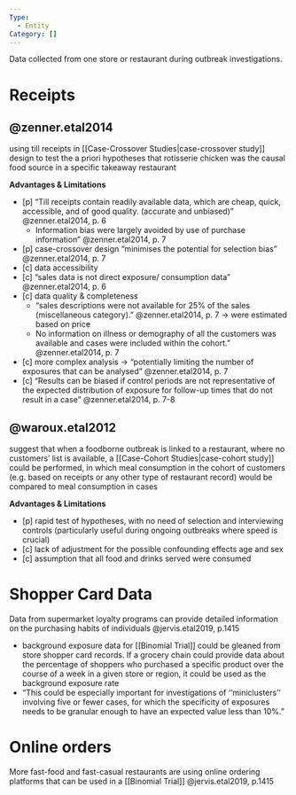 ```yaml
---
Type:
  - Entity
Category: []
---
```

Data collected from one store or restaurant during outbreak investigations. 
# Receipts
## @zenner.etal2014
using till receipts in [[Case-Crossover Studies|case-crossover study]] design to test the a priori hypotheses that rotisserie chicken was the causal food source in a specific takeaway restaurant

 **Advantages & Limitations**
 - [p] “Till receipts contain readily available data, which are cheap, quick, accessible, and of good quality.
     (accurate and unbiased)” @zenner.etal2014, p. 6
     - Information bias were largely avoided by use of purchase information” @zenner.etal2014, p. 7
 - [p] case-crossover design “minimises the potential for selection bias” @zenner.etal2014, p. 7
 - [c]  data accessibility
 - [c]  “sales data is not direct exposure/ consumption data” @zenner.etal2014, p. 6
 - [c]  data quality & completeness
	 - “sales descriptions were not available for 25% of the sales (miscellaneous category).” @zenner.etal2014, p. 7 -> were estimated based on price
     - No information on illness or demography of all the customers was available and cases were included within the cohort.” @zenner.etal2014, p. 7
 - [c]  more complex analysis -> “potentially limiting the number of exposures that can be analysed” @zenner.etal2014, p. 7
 - [c]  “Results can be biased if control periods are not representative of the expected distribution of exposure for follow-up times that do not result in a case” @zenner.etal2014, p. 7-8

## @waroux.etal2012
suggest that when a foodborne outbreak is linked to a restaurant, where no customers’ list is available, a [[Case-Cohort Studies|case-cohort study]] could be performed, in which meal consumption in the cohort of customers (e.g. based on receipts or any other type of restaurant record) would be compared to meal consumption in cases 

**Advantages & Limitations**
- [p] rapid test of hypotheses, with no need of selection and interviewing controls (particularly useful during ongoing outbreaks where speed is crucial)
- [c]  lack of adjustment for the possible confounding effects age and sex
- [c]  assumption that all food and drinks served were consumed


# Shopper Card Data 
Data from supermarket loyalty programs can provide detailed information on the purchasing habits of individuals 
@jervis.etal2019, p.1415
- background exposure data for [[Binomial Trial]] could be gleaned from store shopper card records. If a grocery chain could provide data about the percentage of shoppers who purchased a specific product over the course of a week in a given store or region, it could be used as the background exposure rate
- “This could be especially important for investigations of ‘‘miniclusters’’ involving five or fewer cases, for which the specificity of exposures needs to be granular enough to have an expected value less than 10%.” 

# Online orders
More fast-food and fast-casual restaurants are using online ordering platforms that can be used in a [[Binomial Trial]] @jervis.etal2019, p.1415

